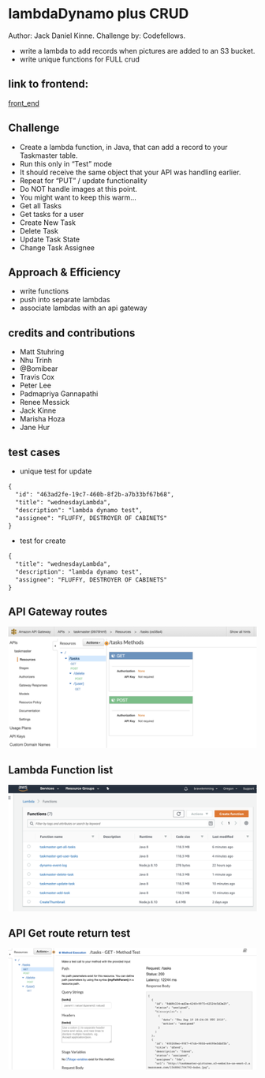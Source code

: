 # lambdaDynamo plus CRUD
Author: Jack Daniel Kinne.
Challenge by: Codefellows.
<!-- Short summary or background information -->
- write a lambda to add records when pictures are added to an S3 bucket.
- write unique functions for FULL crud

## link to frontend:
[front_end](http://taskmaster-frontend-jack.s3-website-us-west-2.amazonaws.com/)

## Challenge
<!-- Description of the challenge -->
- Create a lambda function, in Java, that can add a record to your Taskmaster table.
- Run this only in “Test” mode
- It should receive the same object that your API was handling earlier.
- Repeat for “PUT” / update functionality
- Do NOT handle images at this point.
- You might want to keep this warm…
- Get all Tasks
- Get tasks for a user
- Create New Task
- Delete Task
- Update Task State
- Change Task Assignee
## Approach & Efficiency
<!-- What approach did you take? Why? What is the Big O space/time for this approach? -->
- write functions
- push into separate lambdas
- associate lambdas with an api gateway


## credits and contributions
- Matt Stuhring
- Nhu Trinh
- @Bomibear
- Travis Cox
- Peter Lee
- Padmapriya Gannapathi
- Renee Messick
- Jack Kinne
- Marisha Hoza
- Jane Hur

## test cases
- unique test for update
```
{
  "id": "463ad2fe-19c7-460b-8f2b-a7b33bf67b68",
  "title": "wednesdayLambda",
  "description": "lambda dynamo test",
  "assignee": "FLUFFY, DESTROYER OF CABINETS"
}
```
- test for create
```
{
  "title": "wednesdayLambda",
  "description": "lambda dynamo test",
  "assignee": "FLUFFY, DESTROYER OF CABINETS"
}
```

## API Gateway routes
![api_gateway](src/main/resources/api_gateway.png)

## Lambda Function list
![lambdas](src/main/resources/lambda.png)

## API Get route return test
![get](src/main/resources/get.png)

